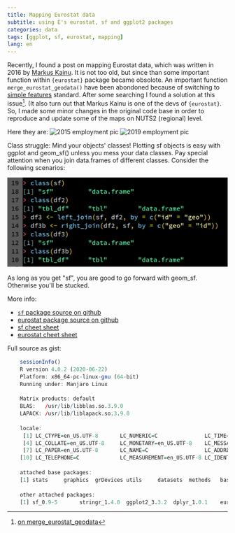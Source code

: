 ```yaml
---
title: Mapping Eurostat data 
subtitle: using E's eurostat, sf and ggplot2 packages
categories: data
tags: [ggplot, sf, eurostat, mapping]
lang: en
---
```


Recently, I found a post on mapping Eurostat data, which was written in 2016 by [Markus Kainu](https://github.com/muuankarski). It is not too old, but since than some important function within `{eurostat}` package became obsolote. An important function `merge_eurostat_geodata()` have been abondoned because of switching to [simple features](https://r-spatial.github.io/sf/articles/sf1.html) standard. After some searching I found a solution at this issue[^issue]. (It also turn out that Markus Kainu is one of the devs of `{eurostat}`. So, I made some minor changes in the original code base in order to reproduce and update some of the maps on NUTS2 (regional) level. 

Here they are:
![2015 employment pic](/img/20-08-26-eurostat/2015-eu-unemp-2020-08-26.png)
![2019 employment pic](/img/20-08-26-eurostat/2019-eu-unemp-2020-08-26.png)

Class struggle: Mind your objects' classes!
Plotting sf objects is easy with ggplot and geom_sf() unless you mess your data classes.
Pay special attention when you join data.frames of different classes. Consider the following scenarios: 

![codepic](/img/20-08-26-eurostat/join-code.png)

As long as you get "sf", you are good to go forward with geom_sf. Otherwise you'll be stucked.


More info:

 - [`sf` package source on github](https://github.com/r-spatial/sf)
 - [eurostat package source on github](https://github.com/rOpenGov/eurostat)
 - [sf cheet sheet](https://github.com/rstudio/cheatsheets/blob/master/sf.pdf)
 - [eurostat cheet sheet](https://raw.githubusercontent.com/rstudio/cheatsheets/master/eurostat.pdf)
 
 [^issue]: [on merge_eurostat_geodata](https://github.com/rOpenGov/eurostat/issues/146)

Full source as gist:



```r
	sessionInfo()
	R version 4.0.2 (2020-06-22)
	Platform: x86_64-pc-linux-gnu (64-bit)
	Running under: Manjaro Linux
	
	Matrix products: default
	BLAS:   /usr/lib/libblas.so.3.9.0
	LAPACK: /usr/lib/liblapack.so.3.9.0
	
	locale:
	 [1] LC_CTYPE=en_US.UTF-8       LC_NUMERIC=C               LC_TIME=en_US.UTF-8       
	 [4] LC_COLLATE=en_US.UTF-8     LC_MONETARY=en_US.UTF-8    LC_MESSAGES=en_US.UTF-8   
	 [7] LC_PAPER=en_US.UTF-8       LC_NAME=C                  LC_ADDRESS=C              
	[10] LC_TELEPHONE=C             LC_MEASUREMENT=en_US.UTF-8 LC_IDENTIFICATION=C       
	
	attached base packages:
	[1] stats     graphics  grDevices utils     datasets  methods   base     
	
	other attached packages:
	[1] sf_0.9-5       stringr_1.4.0  ggplot2_3.3.2  dplyr_1.0.1    eurostat_3.6.1
```